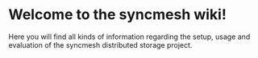 # Welcome to the syncmesh wiki!

Here you will find all kinds of information regarding the setup, usage and evaluation of the syncmesh distributed storage project.

